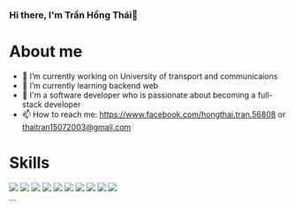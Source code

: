 ### Hi there, I'm Trần Hồng Thái👋

# About me
- 🔭 I’m currently working on University of transport and communicaions
- 🌱 I’m currently learning backend web
- 📌 I'm a software developer who is passionate about becoming a full-stack developer
- 📫 How to reach me: https://www.facebook.com/hongthai.tran.56808 or thaitran15072003@gmail.com
# Skills
![](https://img.icons8.com/color/48/html-5--v1.png) ![](https://img.icons8.com/color/48/css3.png) ![](https://img.icons8.com/color/48/javascript--v1.png) ![](https://img.icons8.com/fluency/48/typescript--v1.png) ![](https://img.icons8.com/color/48/tailwindcss.png) ![](https://img.icons8.com/color/48/git.png) ![](https://img.icons8.com/color/48/react-native.png) ![](https://img.icons8.com/color/48/nodejs.png) ![](https://img.icons8.com/color/48/mongodb.png) ![](https://img.icons8.com/fluency/48/docker.png) [](https://img.icons8.com/fluency/48/docker.png)\
\...
